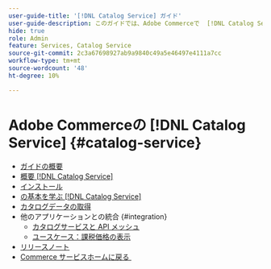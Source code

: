 ```yaml
---
user-guide-title: '[!DNL Catalog Service] ガイド'
user-guide-description: このガイドでは、Adobe Commerceで  [!DNL Catalog Service]  を使用する詳細な手順を説明します。
hide: true
role: Admin
feature: Services, Catalog Service
source-git-commit: 2c3a67698927ab9a9840c49a5e46497e4111a7cc
workflow-type: tm+mt
source-wordcount: '48'
ht-degree: 10%

---
```


# Adobe Commerceの [!DNL Catalog Service] {#catalog-service}

- [ガイドの概要](guide-overview.md)
- [概要  [!DNL Catalog Service]](overview.md)
- [インストール](installation.md)
- [の基本を学ぶ  [!DNL Catalog Service]](get-started.md)
- [カタログデータの取得](graphql-queries.md)
- 他のアプリケーションとの統合 {#integration}
   - [カタログサービスと API メッシュ](mesh.md)
   - [ユースケース：課税価格の表示](taxes.md)
- [リリースノート](release-notes.md)
- [Commerce サービスホームに戻る &#x200B;](https://experienceleague.adobe.com/ja/docs/commerce/user-guides/home)


